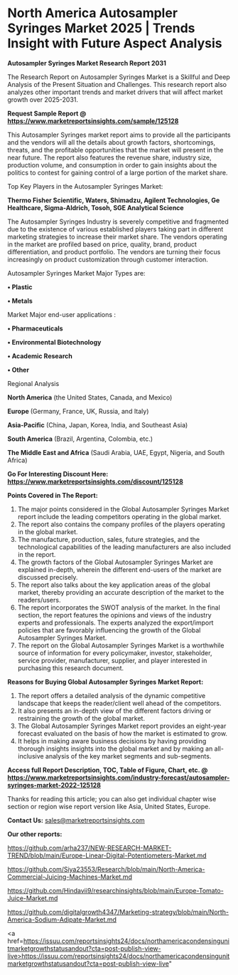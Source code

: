 # North America Autosampler Syringes Market 2025 | Trends Insight with Future Aspect Analysis

<strong>Autosampler Syringes Market Research Report 2031</strong>

The Research Report on Autosampler Syringes Market is a Skillful and Deep Analysis of the Present Situation and Challenges. This research report also analyzes other important trends and market drivers that will affect market growth over 2025-2031.

<strong>Request Sample Report @ <a href=https://www.marketreportsinsights.com/sample/125128>https://www.marketreportsinsights.com/sample/125128</a></strong>

This Autosampler Syringes market report aims to provide all the participants and the vendors will all the details about growth factors, shortcomings, threats, and the profitable opportunities that the market will present in the near future. The report also features the revenue share, industry size, production volume, and consumption in order to gain insights about the politics to contest for gaining control of a large portion of the market share.

Top Key Players in the Autosampler Syringes Market:

<strong>Thermo Fisher Scientific, Waters, Shimadzu, Agilent Technologies, Ge Healthcare, Sigma-Aldrich, Tosoh, SGE Analytical Science</strong>

The Autosampler Syringes Industry is severely competitive and fragmented due to the existence of various established players taking part in different marketing strategies to increase their market share. The vendors operating in the market are profiled based on price, quality, brand, product differentiation, and product portfolio. The vendors are turning their focus increasingly on product customization through customer interaction.

Autosampler Syringes Market Major Types are:

<strong>• Plastic

• Metals</strong>

Market Major end-user applications :

<strong>• Pharmaceuticals

• Environmental Biotechnology

• Academic Research

• Other</strong>

Regional Analysis

</u><strong><b>North America</b></strong> (the United States, Canada, and Mexico)

<strong><b>Europe </b></strong>(Germany, France, UK, Russia, and Italy)

<strong><b>Asia-Pacific</b></strong> (China, Japan, Korea, India, and Southeast Asia)

<strong><b>South America</b></strong> (Brazil, Argentina, Colombia, etc.)

<strong><b>The Middle East and Africa</b></strong> (Saudi Arabia, UAE, Egypt, Nigeria, and South Africa)

<strong>Go For Interesting Discount Here: <a href=https://www.marketreportsinsights.com/discount/125128>https://www.marketreportsinsights.com/discount/125128</a></strong>

<strong>Points Covered in The Report:</strong>
<ol>
  <li>The major points considered in the Global Autosampler Syringes Market report include the leading competitors operating in the global market.</li>
  <li>The report also contains the company profiles of the players operating in the global market.</li>
  <li>The manufacture, production, sales, future strategies, and the technological capabilities of the leading manufacturers are also included in the report.</li>
  <li>The growth factors of the Global Autosampler Syringes Market are explained in-depth, wherein the different end-users of the market are discussed precisely.</li>
  <li>The report also talks about the key application areas of the global market, thereby providing an accurate description of the market to the readers/users.</li>
  <li>The report incorporates the SWOT analysis of the market. In the final section, the report features the opinions and views of the industry experts and professionals. The experts analyzed the export/import policies that are favorably influencing the growth of the Global Autosampler Syringes Market.</li>
  <li>The report on the Global Autosampler Syringes Market is a worthwhile source of information for every policymaker, investor, stakeholder, service provider, manufacturer, supplier, and player interested in purchasing this research document.</li>
</ol>
<strong>Reasons for Buying Global Autosampler Syringes Market Report:</strong>

<ol>
  <li>The report offers a detailed analysis of the dynamic competitive landscape that keeps the reader/client well ahead of the competitors.</li>
  <li>It also presents an in-depth view of the different factors driving or restraining the growth of the global market.</li>
  <li>The Global Autosampler Syringes Market report provides an eight-year forecast evaluated on the basis of how the market is estimated to grow.</li>
  <li>It helps in making aware business decisions by having providing thorough insights insights into the global market and by making an all-inclusive analysis of the key market segments and sub-segments.</li>
</ol>
<strong>Access full Report Description, TOC, Table of Figure, Chart, etc. @ <a href=https://www.marketreportsinsights.com/industry-forecast/autosampler-syringes-market-2022-125128>https://www.marketreportsinsights.com/industry-forecast/autosampler-syringes-market-2022-125128</a></strong>


Thanks for reading this article; you can also get individual chapter wise section or region wise report version like Asia, United States, Europe.

<strong>Contact Us:</strong>
sales@marketreportsinsights.com

<strong>Our other reports:</strong>

<a href=https://github.com/arha237/NEW-RESEARCH-MARKET-TREND/blob/main/Europe-Linear-Digital-Potentiometers-Market.md>https://github.com/arha237/NEW-RESEARCH-MARKET-TREND/blob/main/Europe-Linear-Digital-Potentiometers-Market.md</a>

<a href=https://github.com/Siya23553/Research/blob/main/North-America-Commercial-Juicing-Machines-Market.md>https://github.com/Siya23553/Research/blob/main/North-America-Commercial-Juicing-Machines-Market.md</a>

<a href=https://github.com/Hindavii9/researchinsights/blob/main/Europe-Tomato-Juice-Market.md>https://github.com/Hindavii9/researchinsights/blob/main/Europe-Tomato-Juice-Market.md</a>

<a href=https://github.com/digitalgrowth4347/Marketing-strategy/blob/main/North-America-Sodium-Adipate-Market.md>https://github.com/digitalgrowth4347/Marketing-strategy/blob/main/North-America-Sodium-Adipate-Market.md</a>

<a href=https://issuu.com/reportsinsights24/docs/northamericacondensingunitmarketgrowthstatusandout?cta=post-publish-view-live>https://issuu.com/reportsinsights24/docs/northamericacondensingunitmarketgrowthstatusandout?cta=post-publish-view-live</a>"

